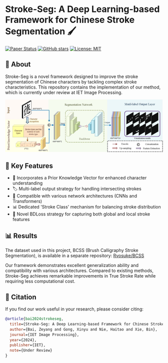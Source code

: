 # Stroke-Seg: A Deep Learning-based Framework for Chinese Stroke Segmentation 🖌️

[![Paper Status](https://img.shields.io/badge/Paper-Under_Review-yellow)](https://ietresearch.onlinelibrary.wiley.com/journal/17519667)
[![GitHub stars](https://img.shields.io/github/stars/Rvosuke/Stroke-Seg.svg?style=social&label=Star&maxAge=2592000)](https://GitHub.com/Rvosuke/Stroke-Seg/stargazers/)
[![License: MIT](https://img.shields.io/badge/License-MIT-blue.svg)](https://opensource.org/licenses/MIT)

## 📝 About

Stroke-Seg is a novel framework designed to improve the stroke segmentation of Chinese characters by tackling complex stroke characteristics. This repository contains the implementation of our method, which is currently under review at IET Image Processing.

![Stroke Segmentation Example](stroke_seg.jpg)

## 🔑 Key Features

- 🧠 Incorporates a Prior Knowledge Vector for enhanced character understanding
- 🏷️ Multi-label output strategy for handling intersecting strokes
- 💪 Compatible with various network architectures (CNNs and Transformers)
- 📊 Dedicated 'Stroke Class' mechanism for balancing stroke distribution
- 🎯 Novel BDLoss strategy for capturing both global and local stroke features

## 📊 Results

The dataset used in this project, BCSS (Brush Calligraphy Stroke Segmentation), is available in a separate repository: [Rvosuke/BCSS](https://github.com/Rvosuke/BCSS)

Our framework demonstrates excellent generalization ability and compatibility with various architectures. Compared to existing methods, Stroke-Seg achieves remarkable improvements in True Stroke Rate while requiring less computational cost.

## 📖 Citation

If you find our work useful in your research, please consider citing:

```bibtex
@article{bai2024strokeseg,
  title={Stroke-Seg: A Deep Learning-based Framework for Chinese Stroke Segmentation},
  author={Bai, Zeyang and Gong, Xinyu and Nie, Haitao and Xie, Bin},
  journal={IET Image Processing},
  year={2024},
  publisher={IET},
  note={Under Review}
}
```